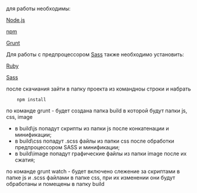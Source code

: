 для работы необходимы:

[Node.js](https://nodejs.org/en/)

[npm](https://www.npmjs.com/)

[Grunt](http://gruntjs.com/)



Для работы с предпроцессором [Sass](http://sass-lang.com) также необходимо установить:

[Ruby](http://www.ruby-lang.org/en/downloads/)

[Sass](http://sass-lang.com/download.html) 

после скачиания зайти в папку проекта из командноы строки и набрать

		npm install

по команде grunt - будет создана папка build в которой будут папки js, css, image

* в build\js попадут скрипты из папки js после конкатенации и минификации;
* в build\css  попадут .scss файлы  из папки css после обработки предпроцессором SASS и минификации;
* в build\image  попадут графические файлы  из папки image после их сжатия;

по команде grunt watch  -  будет включено слежение за скриптами в папке js  и .scss  файлами в папке css, при их изменении они будут обработаны и помещены в папку build

